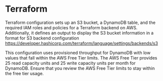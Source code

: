 # Terraform
Terraform configuration sets up an S3 bucket, a DynamoDB table, and the required IAM roles and policies for a Terraform backend on AWS. Additionally, it defines an output to display the S3 bucket information in a format for S3 backend configuration https://developer.hashicorp.com/terraform/language/settings/backends/s3

This configuration uses provisioned throughput for DynamoDB with low values that fall within the AWS Free Tier limits. The AWS Free Tier provides 25 read capacity units and 25 write capacity units per month for DynamoDB. Ensure that you review the AWS Free Tier limits to stay within the free tier usage.
